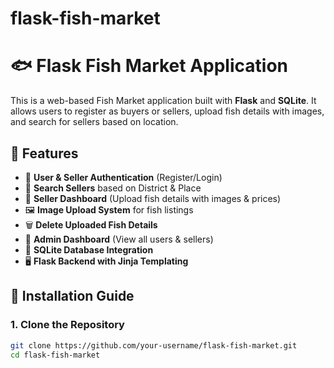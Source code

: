 # flask-fish-market
# 🐟 Flask Fish Market Application

This is a web-based Fish Market application built with **Flask** and **SQLite**. It allows users to register as buyers or sellers, upload fish details with images, and search for sellers based on location.

## 📌 Features
- 🔐 **User & Seller Authentication** (Register/Login)
- 📍 **Search Sellers** based on District & Place
- 🛒 **Seller Dashboard** (Upload fish details with images & prices)
- 🖼️ **Image Upload System** for fish listings
- 🗑️ **Delete Uploaded Fish Details**
- 🔑 **Admin Dashboard** (View all users & sellers)
- 📂 **SQLite Database Integration**
- 🖥️ **Flask Backend with Jinja Templating**

## 🚀 Installation Guide
### **1. Clone the Repository**
```bash
git clone https://github.com/your-username/flask-fish-market.git
cd flask-fish-market
